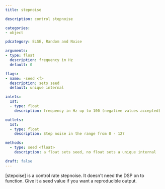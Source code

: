 ```yaml
---
title: stepnoise

description: control stepnoise

categories:
- object

pdcategory: ELSE, Random and Noise

arguments:
- type: float
  description: frequency in Hz
  default: 0

flags:
- name: -seed <f>
  description: sets seed
  default: unique internal

inlets:
  1st:
  - type: float
    description: frequency in Hz up to 100 (negative values accepted)

outlets:
  1st:
  - type: float
    description: Step noise in the range from 0 - 127

methods:
  - type: seed <float>
    description: a float sets seed, no float sets a unique internal

draft: false
---
```


[stepoise] is a control rate stepnoise. It doesn't need the DSP on to function. Give it a seed value if you want a reproducible output.
